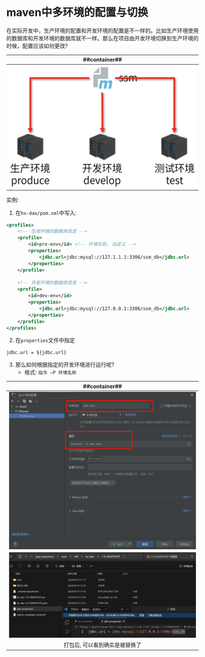 # maven中多环境的配置与切换
在实际开发中，生产环境的配置和开发环境的配置是不一样的。比如生产环境使用的数据库和开发环境的数据库就不一样。那么在项目由开发环境切换到生产环境的时候，配置应该如何更改?

| ##container## |
|:--:|
|![Clip_2024-04-19_13-46-55.png ##w500##](./Clip_2024-04-19_13-46-55.png)|

实例:

1. 在`hx-dao/pom.xml`中写入:
```xml
<profiles>
    <!-- 生成环境的数据库信息 -->
    <profile>
        <id>pro-env</id> <!-- 环境名称, 自定义 -->
        <properties>
            <jdbc.url>jdbc:mysql://127.1.1.1:3306/ssm_db</jdbc.url>
        </properties>
    </profile>

    <!-- 开发环境的数据库信息 -->
    <profile>
        <id>dev-env</id>
        <properties>
            <jdbc.url>jdbc:mysql://127.0.0.1:3306/ssm_db</jdbc.url>
        </properties>
    </profile>
</profiles>
```

2. 在`properties`文件中指定

```properties
jdbc.url = ${jdbc.url}
```

3. 那么如何根据指定的开发环境进行运行呢?
    - 格式: `指令 –P 环境名称`

| ##container## |
|:--:|
|![Clip_2024-04-19_13-53-03.png ##w600##](./Clip_2024-04-19_13-53-03.png)|
|![Clip_2024-04-19_13-56-33.png ##w600##](./Clip_2024-04-19_13-56-33.png)|
|打包后, 可以看到确实是被替换了|
